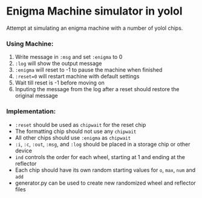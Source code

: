 # Enigma Machine simulator in yolol
Attempt at simulating an enigma machine with a number of yolol chips.

### Using Machine:
1. Write message in `:msg` and set `:enigma` to 0
2. `:log` will show the output message
3. `:enigma` will reset to -1 to pause the machine when finished
4. `:reset=0` will restart machine with default settings
5. Wait till reset is -1 before moving on
6. Inputing the message from the log after a reset should restore the original message

### Implementation:
- `:reset` should be used as `chipwait` for the reset chip
- The formatting chip should not use any `chipwait`
- All other chips should use `:enigma` as `chipwait`
- `:i`, `:c`, `:out`, `:msg`, and `:log` should be placed in a storage chip or other device
- `ind` controls the order for each wheel, starting at 1 and ending at the reflector
- Each chip should have its own random starting values for `o`, `max`, `num` and `add`
- generator.py can be used to create new randomized wheel and reflector files
